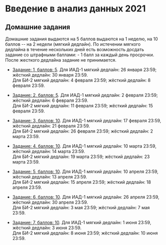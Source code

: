 # Введение в анализ данных 2021

## Домашние задания
Домашние задания выдаются на 5 баллов выдаются на 1 неделю, на 10 баллов -- на 2 недели (мягкий дедлайн). По истечении мягкого дедлайна в течение нескольких дней есть возможность досдать задание со штрафными баллами: - 1 балл за каждый день просрочки. После жесткого дедлайна задание не принимается.

* [Задание: 1, баллов: 5](https://github.com/PersDep/data-mining-intro-2021/blob/main/hw01-pandas.ipynb). Для ИАД-1 мягкий дедлайн: 26 января 23:59; жёсткий дедлайн: 30 января 23:59.<br/>Для БИ-2 мягкий дедлайн: 4 февраля 23:59; жёсткий дедлайн: 8 февраля 23:59. 

* [Задание: 2, баллов: 5](https://github.com/PersDep/data-mining-intro-2021/blob/main/hw02-numpy.ipynb). Для ИАД-1 мягкий дедлайн: 2 февраля 23:59; жёсткий дедлайн: 6 февраля 23:59.<br/>Для БИ-2 мягкий дедлайн: 11 февраля 23:59; жёсткий дедлайн: 15 февраля 23:59. 

* [Задание: 3, баллов: 10](https://github.com/PersDep/data-mining-intro-2021/blob/main/hw03-EDA.ipynb). Для ИАД-1 мягкий дедлайн: 17 февраля 23:59, жёсткий дедлайн: 21 февраля 23:59.<br/>Для БИ-2 мягкий дедлайн: 26 февраля 23:59; жёсткий дедлайн: 2 марта 23:59. 

* [Задание: 4, баллов: 10](https://github.com/PersDep/data-mining-intro-2021/blob/main/hw04-knn-linreg.ipynb). Для ИАД-1 мягкий дедлайн: 10 марта 23:59, жёсткий дедлайн: 14 марта 23:59.<br/>Для БИ-2 мягкий дедлайн: 19 марта 23:59; жёсткий дедлайн: 23 марта 23:59. 

* [Задание: 5, баллов: 10](https://github.com/PersDep/data-mining-intro-2021/blob/main/hw05-grad.ipynb). Для ИАД-1 мягкий дедлайн: 10 апреля 23:59, жёсткий дедлайн: 13 апреля 23:59.<br/>Для БИ-2 мягкий дедлайн: 15 апреля 23:59; жёсткий дедлайн: 18 апреля 23:59. 

* [Задание: 6, баллов: 10](https://github.com/PersDep/data-mining-intro-2021/blob/main/hw06-texts.ipynb). Для ИАД-1 мягкий дедлайн: 26 апреля 23:59, жёсткий дедлайн: 30 апреля 23:59.<br/>Для БИ-2 мягкий дедлайн: 3 мая 23:59; жёсткий дедлайн: 7 мая 23:59.

* [Задание: 7, баллов: 10](https://github.com/PersDep/data-mining-intro-2021/blob/main/hw07-trees.ipynb). Для ИАД-1 мягкий дедлайн: 1 июня 23:59, жёсткий дедлайн: 3 июня 23:59.<br/>Для БИ-2 мягкий дедлайн: 8 июня 23:59; жёсткий дедлайн: 10 июня 23:59.

